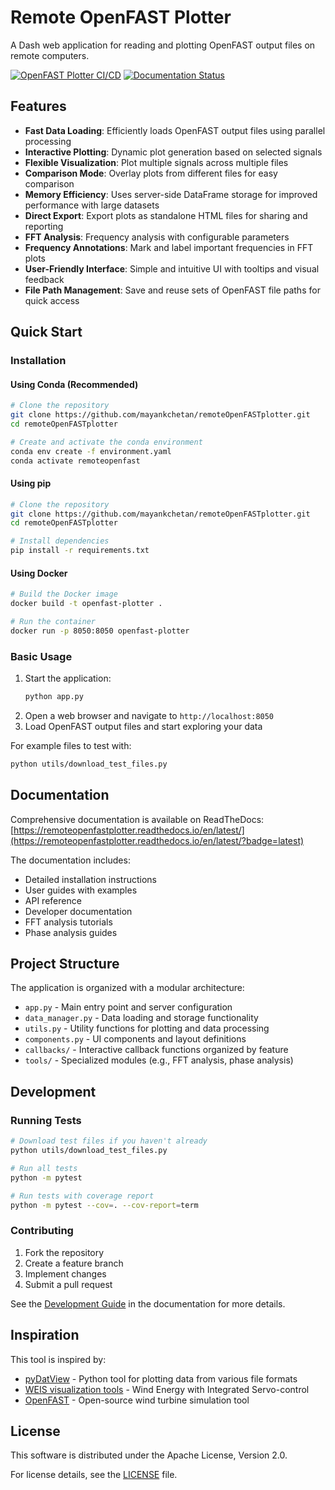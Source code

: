 # Remote OpenFAST Plotter

A Dash web application for reading and plotting OpenFAST output files on remote computers.

[![OpenFAST Plotter CI/CD](https://github.com/mayankchetan/remoteOpenFASTplotter/actions/workflows/ci-cd.yml/badge.svg)](https://github.com/mayankchetan/remoteOpenFASTplotter/actions/workflows/ci-cd.yml)
[![Documentation Status](https://readthedocs.org/projects/remoteopenfastplotter/badge/?version=latest)](https://remoteopenfastplotter.readthedocs.io/en/latest/?badge=latest)

## Features

- **Fast Data Loading**: Efficiently loads OpenFAST output files using parallel processing
- **Interactive Plotting**: Dynamic plot generation based on selected signals
- **Flexible Visualization**: Plot multiple signals across multiple files
- **Comparison Mode**: Overlay plots from different files for easy comparison
- **Memory Efficiency**: Uses server-side DataFrame storage for improved performance with large datasets
- **Direct Export**: Export plots as standalone HTML files for sharing and reporting
- **FFT Analysis**: Frequency analysis with configurable parameters
- **Frequency Annotations**: Mark and label important frequencies in FFT plots
- **User-Friendly Interface**: Simple and intuitive UI with tooltips and visual feedback
- **File Path Management**: Save and reuse sets of OpenFAST file paths for quick access

## Quick Start

### Installation

#### Using Conda (Recommended)

```bash
# Clone the repository
git clone https://github.com/mayankchetan/remoteOpenFASTplotter.git
cd remoteOpenFASTplotter

# Create and activate the conda environment
conda env create -f environment.yaml
conda activate remoteopenfast
```

#### Using pip

```bash
# Clone the repository
git clone https://github.com/mayankchetan/remoteOpenFASTplotter.git
cd remoteOpenFASTplotter

# Install dependencies
pip install -r requirements.txt
```

#### Using Docker

```bash
# Build the Docker image
docker build -t openfast-plotter .

# Run the container
docker run -p 8050:8050 openfast-plotter
```

### Basic Usage

1. Start the application:
   ```bash
   python app.py
   ```
2. Open a web browser and navigate to `http://localhost:8050`
3. Load OpenFAST output files and start exploring your data

For example files to test with:
```bash
python utils/download_test_files.py
```

## Documentation

Comprehensive documentation is available on ReadTheDocs:
[https://remoteopenfastplotter.readthedocs.io/en/latest/](https://remoteopenfastplotter.readthedocs.io/en/latest/?badge=latest)

The documentation includes:
- Detailed installation instructions
- User guides with examples
- API reference
- Developer documentation
- FFT analysis tutorials
- Phase analysis guides

## Project Structure

The application is organized with a modular architecture:

- `app.py` - Main entry point and server configuration
- `data_manager.py` - Data loading and storage functionality
- `utils.py` - Utility functions for plotting and data processing
- `components.py` - UI components and layout definitions
- `callbacks/` - Interactive callback functions organized by feature
- `tools/` - Specialized modules (e.g., FFT analysis, phase analysis)

## Development

### Running Tests

```bash
# Download test files if you haven't already
python utils/download_test_files.py

# Run all tests
python -m pytest

# Run tests with coverage report
python -m pytest --cov=. --cov-report=term
```

### Contributing

1. Fork the repository
2. Create a feature branch
3. Implement changes
4. Submit a pull request

See the [Development Guide](https://remoteopenfastplotter.readthedocs.io/en/latest/development/index.html) in the documentation for more details.

## Inspiration

This tool is inspired by:
- [pyDatView](https://github.com/ebranlard/pyDatView) - Python tool for plotting data from various file formats
- [WEIS visualization tools](https://github.com/WISDEM/WEIS) - Wind Energy with Integrated Servo-control
- [OpenFAST](https://github.com/OpenFAST/openfast) - Open-source wind turbine simulation tool

## License

This software is distributed under the Apache License, Version 2.0.

For license details, see the [LICENSE](LICENSE) file.

